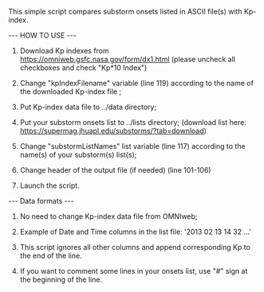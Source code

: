 This simple script compares substorm onsets 
listed in ASCII file(s) with Kp-index.

--- HOW TO USE ---

1. Download Kp indexes from https://omniweb.gsfc.nasa.gov/form/dx1.html
    (please uncheck all checkboxes and check "Kp*10 Index") 
    
2. Change "kpIndexFilename" variable (line 119)
        according to the name of the downloaded Kp-index file ;
        
3. Put Kp-index data file to ../data directory;

4. Put your substorm onsets list to ../lists directory;
    (download list here: https://supermag.jhuapl.edu/substorms/?tab=download)

5. Change "substormListNames" list variable (line 117)
        according to the name(s) of your substorm(s) list(s);
        
6. Change header of the output file (if needed) (line 101-106)
        
6. Launch the script.

--- Data formats ---

1. No need to change Kp-index data file from OMNIweb;

2. Example of Date and Time columns in the list file:
       '2013 02 13 14 32 ...'
3. This script ignores all other columns and append corresponding Kp
       to the end of the line.
4. If you want to comment some lines in your onsets list,
       use "#" sign at the beginning of the line.
